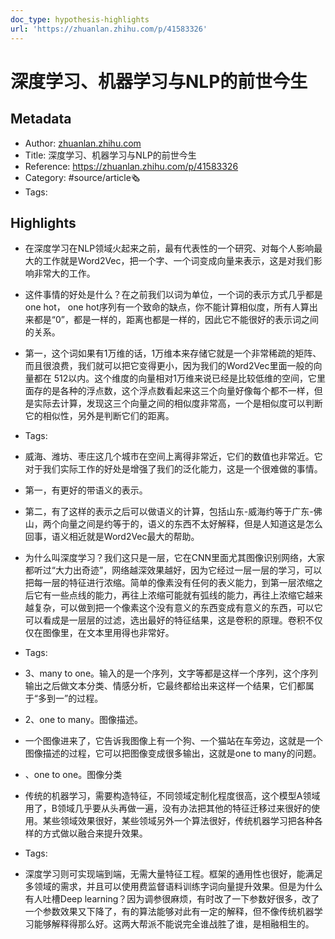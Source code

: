 ```yaml
---
doc_type: hypothesis-highlights
url: 'https://zhuanlan.zhihu.com/p/41583326'
---
```

# 深度学习、机器学习与NLP的前世今生
## Metadata
- Author: [zhuanlan.zhihu.com]()
- Title: 深度学习、机器学习与NLP的前世今生
- Reference: https://zhuanlan.zhihu.com/p/41583326
- Category: #source/article🗞
- Tags:
## Highlights
- 在深度学习在NLP领域火起来之前，最有代表性的一个研究、对每个人影响最大的工作就是Word2Vec，把一个字、一个词变成向量来表示，这是对我们影响非常大的工作。

- 这件事情的好处是什么？在之前我们以词为单位，一个词的表示方式几乎都是one hot， one hot序列有一个致命的缺点，你不能计算相似度，所有人算出来都是“0”，都是一样的，距离也都是一样的，因此它不能很好的表示词之间的关系。

- 第一，这个词如果有1万维的话，1万维本来存储它就是一个非常稀疏的矩阵、而且很浪费，我们就可以把它变得更小，因为我们的Word2Vec里面一般的向量都在 512以内。这个维度的向量相对1万维来说已经是比较低维的空间，它里面存的是各种的浮点数，这个浮点数看起来这三个向量好像每个都不一样，但是实际去计算，发现这三个向量之间的相似度非常高，一个是相似度可以判断它的相似性，另外是判断它们的距离。


- Tags:

- 威海、潍坊、枣庄这几个城市在空间上离得非常近，它们的数值也非常近。它对于我们实际工作的好处是增强了我们的泛化能力，这是一个很难做的事情。

- 第一，有更好的带语义的表示。

- 第二，有了这样的表示之后可以做语义的计算，包括山东-威海约等于广东-佛山，两个向量之间是约等于的，语义的东西不太好解释，但是人知道这是怎么回事，语义相近就是Word2Vec最大的帮助。

- 为什么叫深度学习？我们这只是一层，它在CNN里面尤其图像识别网络，大家都听过“大力出奇迹”，网络越深效果越好，因为它经过一层一层的学习，可以把每一层的特征进行浓缩。简单的像素没有任何的表义能力，到第一层浓缩之后它有一些点线的能力，再往上浓缩可能就有弧线的能力，再往上浓缩它越来越复杂，可以做到把一个像素这个没有意义的东西变成有意义的东西，可以它可以看成是一层层的过滤，选出最好的特征结果，这是卷积的原理。卷积不仅仅在图像里，在文本里用得也非常好。


- Tags:

- 3、many to one。输入的是一个序列，文字等都是这样一个序列，这个序列输出之后做文本分类、情感分析，它最终都给出来这样一个结果，它们都属于“多到一”的过程。

- 2、one to many。图像描述。

- 一个图像进来了，它告诉我图像上有一个狗、一个猫站在车旁边，这就是一个图像描述的过程，它可以把图像变成很多输出，这就是one to many的问题。

- 、one to one。图像分类

- 传统的机器学习，需要构造特征，不同领域定制化程度很高，这个模型A领域用了，B领域几乎要从头再做一遍，没有办法把其他的特征迁移过来很好的使用。某些领域效果很好，某些领域另外一个算法很好，传统机器学习把各种各样的方式做以融合来提升效果。


- Tags:

- 深度学习则可实现端到端，无需大量特征工程。框架的通用性也很好，能满足多领域的需求，并且可以使用费监督语料训练字词向量提升效果。但是为什么有人吐槽Deep learning？因为调参很麻烦，有时改了一下参数好很多，改了一个参数效果又下降了，有的算法能够对此有一定的解释，但不像传统机器学习能够解释得那么好。这两大帮派不能说完全谁战胜了谁，是相融相生的。


